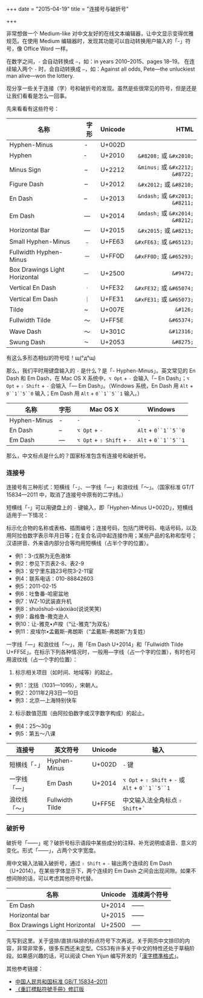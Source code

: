 +++
date = "2015-04-19"
title = "连接号与破折号"

+++

非常想做一个 Medium-like 对中文友好的在线文本编辑器，让中文显示变得优雅规范。在使用 Medium 编辑器时，发现其功能可以自动转换用户输入的「-」符号，像 Office Word 一样。

在数字之间，`-` 会自动转换成 `–`，如：in years 2010–2015、pages 18–19。
在连续输入两个 `-` 时，会自动转换成 `—`，如：Against all odds, Pete—the unluckiest man alive—won the lottery.

现分享一些关于连接（字）号和破折号的发现。虽然是些很常见的符号，但是还是让我们看看是怎么一回事。

先来看看有这些符号：

名称                 |字形| Unicode | HTML
--------------------|---|--------|------------------------------:
Hyphen-Minus        | - | U+002D |
Hyphen              | ‐ | U+2010 | `&#8208;` 或 `&#x2010;`
Minus Sign          | − | U+2212 | `&minus;` 或 `&#x2212;` `&#8722;`
Figure Dash         | ‒ | U+2012 | `&#x2012;` 或 `&#8210;`
En Dash             | – | U+2013 | `&ndash;` 或 `&#x2013;` `&#8211;`
Em Dash             | — | U+2014 | `&mdash;` 或 `&#x2014;` `&#8212;`
Horizontal Bar      | ― | U+2015 | `&#x2015;` 或 `&#8213;`
Small Hyphen-Minus  | ﹣ | U+FE63 | `&#xFE63;` 或 `&#65123;`
Fullwidth Hyphen-Minus | － | U+FF0D | `&#xFF0D;` 或 `&#65293;`
Box Drawings Light Horizontal | ─ | U+2500 | `&#9472;`
Vertical En Dash    | ︲  | U+FE32 | `&#xFE32;` 或 `&#65074;`
Vertical Em Dash    | ︱ | U+FE31 | `&#xFE31;` 或 `&#65073;`
Tilde               | ~ | U+007E | `&#126;`
Fullwidth Tilde     | ～ | U+FF5E | `&#65374;`
Wave Dash           | 〜 | U+301C | `&#12316;`
Swung Dash          | ⁓ | U+2053 | `&#8275;`

有这么多形态相似的符号哇！щ(°д°щ)

那么，我们平时用键盘输入的 `-` 是什么？是「- Hyphen-Minus」。英文常见的 En Dash 和 Em Dash，在 Mac OS X 系统中，`⌥ Opt` + `-` 会输入「– En Dash」；`⌥ Opt` + `⇧ Shift` + `-` 会输入「— Em Dash」。（Windows 系统，En Dash 用 `Alt` + `0``1``5``0` 输入；Em Dash 用 `Alt` + `0``1``5``1` 输入。）

名称          | 字形  | Mac OS X  | Windows
------------ | ---- | ----------| -----
Hyphen-Minus | - | `-` |`-`
En Dash      | – | `⌥ Opt` + `-` | `Alt` + `0``1``5``0`
Em Dash      | — | `⌥ Opt` + `⇧ Shift` + `-` | `Alt` + `0``1``5``1`

那么，中文标点是什么的？国家标准包含有连接号和破折号。

### 连接号

连接号有三种形式：短横线「-」、一字线「—」和浪纹线「～」。（国家标准 GT/T 15834—2011 中，取消了连接号中原有的二字线。）

短横线「-」可以用键盘上的 `-` 键输入，即「Hyphen-Minus U+002D」，短横线适用于一下情况：

标示化合物的名称或表格、插图编号；连接号码，包括门牌号码、电话号码，以及用阿拉伯数字表示年月日等；在复合名词中起连接作用；某些产品的名称和型号；汉语拼音、外来语内部分合等均用短横线（占半个字的位置）。

- 例1：3-戊酮为无色液体
- 例2：参见下页表2-8、表2-9
- 例3：安宁里东路23号院3-2-11室
- 例4：联系电话：010-88842603
- 例5：2011-02-15
- 例6：吐鲁番-哈密盆地
- 例7：WZ-10武装直升机
- 例8：shuōshuō-xiàoxiào(说说笑笑)
- 例9：盎格鲁-撒克逊人
- 例10：让-雅克•卢梭（“让-雅克”为双名）
- 例11：皮埃尔•孟戴斯-弗朗斯（“孟戴斯-弗朗斯”为复姓）

一字线「—」和浪纹线「～」，用「Em Dash U+2014」和「Fullwidth Tilde U+FF5E」。在标示下列各种情况时，一般用—字线（占一个字的位置），有时也可用波纹线（占一个字的位置）：

1. 标示相关项目（如时间、地域等）的起止。
  - 例1：沈括（1031—1095），宋朝人。
  - 例2：2011年2月3日—10日
  - 例3：北京—上海特别快车
2. 标示数值范围（由阿拉伯数字或汉字数字构成）的起止。
  - 例4：25～30g
  - 例5：第五～八课

连接号     | 英文符号       | Unicode | 输入
----------| -------------| ------- | ----
短横线「-」 | Hyphen-Minus | U+002D | `-` 键
一字线「—」 | Em Dash      | U+2014 | `⌥ Opt` + `⇧ Shift` + `-` 或<br> `Alt` + `0``1``5``1`
浪纹线「～」 | Fullwidth Tilde |U+FF5E | 中文输入法全角标点 `⇧ Shift`+`` ` ``

### 破折号

破折号「——」呢？破折号标示语段中某些成分的注释、补充说明或语音、意义的变化。形式「——」，占两个文字宽度。

用中文输入法输入破折号，通过 `⇧ Shift` + `-` 输出两个连续的 Em Dash（U+2014）。在某些字体显示下，两个连续的 Em Dash 之间会出现间隙。如果不想间隙的话，可以考虑其他符号代替。

名称             | Unicode | 连续两个符号
----------------|---------|-----------
Em Dash         | U+2014  | ——
Horizontal bar  | U+2015  | ――
Box Drawings Light Horizontal | U+2500 |──


先写到这里。关于竖排/直排/纵排的标点符号下次再说。关于网页中文排印的内容，非常非常多，很多东西还未定型。CSS3有许多关于中文的特性还处于草稿阶段。如果感兴趣的话，可以阅读 Chen Yijun 编写开发的「[漢字標準格式](http://css.hanzi.co/)」。

其他参考链接：

- [中国人民共和国标准 GB/T 15834–2011](http://www.moe.gov.cn/ewebeditor/uploadfile/2012/06/01/20120601102833791.pdf)
- [《重訂標點符號手冊》修訂版](http://www.edu.tw/FILES/SITE_CONTENT/M0001/HAU/Revised_Handbook_of_Punctuation.pdf)
